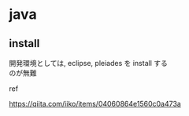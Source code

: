 
# java


## install

開発環境としては, eclipse, pleiades を install する  
のが無難

ref

https://qiita.com/iiko/items/04060864e1560c0a473a









